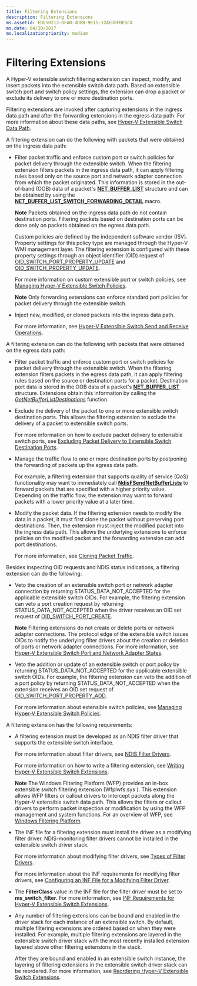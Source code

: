 ```yaml
---
title: Filtering Extensions
description: Filtering Extensions
ms.assetid: EDE50213-DFA0-4D8B-9E15-12AED8FDE5CA
ms.date: 04/20/2017
ms.localizationpriority: medium
---
```


# Filtering Extensions


A Hyper-V extensible switch filtering extension can inspect, modify, and insert packets into the extensible switch data path. Based on extensible switch port and switch policy settings, the extension can drop a packet or exclude its delivery to one or more destination ports.

Filtering extensions are invoked after capturing extensions in the ingress data path and after the forwarding extensions in the egress data path. For more information about these data paths, see [Hyper-V Extensible Switch Data Path](hyper-v-extensible-switch-data-path.md).

A filtering extension can do the following with packets that were obtained on the ingress data path:

-   Filter packet traffic and enforce custom port or switch policies for packet delivery through the extensible switch. When the filtering extension filters packets in the ingress data path, it can apply filtering rules based only on the source port and network adapter connection from which the packet originated. This information is stored in the out-of-band (OOB) data of a packet's [**NET\_BUFFER\_LIST**](https://docs.microsoft.com/windows-hardware/drivers/ddi/content/ndis/ns-ndis-_net_buffer_list) structure and can be obtained by using the [**NET\_BUFFER\_LIST\_SWITCH\_FORWARDING\_DETAIL**](https://docs.microsoft.com/windows-hardware/drivers/network/net-buffer-list-switch-forwarding-detail) macro.

    **Note**  Packets obtained on the ingress data path do not contain destination ports. Filtering packets based on destination ports can be done only on packets obtained on the egress data path.

    Custom policies are defined by the independent software vendor (ISV). Property settings for this policy type are managed through the Hyper-V WMI management layer. The filtering extension is configured with these property settings through an object identifier (OID) request of [OID\_SWITCH\_PORT\_PROPERTY\_UPDATE](https://docs.microsoft.com/windows-hardware/drivers/network/oid-switch-port-property-update) and [OID\_SWITCH\_PROPERTY\_UPDATE](https://docs.microsoft.com/windows-hardware/drivers/network/oid-switch-property-update).

    For more information on custom extensible port or switch policies, see [Managing Hyper-V Extensible Switch Policies](managing-hyper-v-extensible-switch-extensibility-policies.md).

    **Note**  Only forwarding extensions can enforce standard port policies for packet delivery through the extensible switch.

-   Inject new, modified, or cloned packets into the ingress data path.

    For more information, see [Hyper-V Extensible Switch Send and Receive Operations](hyper-v-extensible-switch-send-and-receive-operations.md).

A filtering extension can do the following with packets that were obtained on the egress data path:

-   Filter packet traffic and enforce custom port or switch policies for packet delivery through the extensible switch. When the filtering extension filters packets in the egress data path, it can apply filtering rules based on the source or destination ports for a packet. Destination port data is stored in the OOB data of a packet's [**NET\_BUFFER\_LIST**](https://docs.microsoft.com/windows-hardware/drivers/ddi/content/ndis/ns-ndis-_net_buffer_list) structure. Extensions obtain this information by calling the [*GetNetBufferListDestinations*](https://docs.microsoft.com/windows-hardware/drivers/ddi/content/ndis/nc-ndis-ndis_switch_get_net_buffer_list_destinations) function.

-   Exclude the delivery of the packet to one or more extensible switch destination ports. This allows the filtering extension to exclude the delivery of a packet to extensible switch ports.

    For more information on how to exclude packet delivery to extensible switch ports, see [Excluding Packet Delivery to Extensible Switch Destination Ports](excluding-packet-delivery-to-extensible-switch-destination-ports.md).

-   Manage the traffic flow to one or more destination ports by postponing the forwarding of packets up the egress data path.

    For example, a filtering extension that supports quality of service (QoS) functionality may want to immediately call [**NdisFSendNetBufferLists**](https://docs.microsoft.com/windows-hardware/drivers/ddi/content/ndis/nf-ndis-ndisfsendnetbufferlists) to forward packets that are specified with a higher priority value. Depending on the traffic flow, the extension may want to forward packets with a lower priority value at a later time.

-   Modify the packet data. If the filtering extension needs to modify the data in a packet, it must first clone the packet without preserving port destinations. Then, the extension must inject the modified packet into the ingress data path. This allows the underlying extensions to enforce policies on the modified packet and the forwarding extension can add port destinations.

    For more information, see [Cloning Packet Traffic](cloning-or-duplicating-packet-traffic.md).

Besides inspecting OID requests and NDIS status indications, a filtering extension can do the following:

-   Veto the creation of an extensible switch port or network adapter connection by returning STATUS\_DATA\_NOT\_ACCEPTED for the applicable extensible switch OIDs. For example, the filtering extension can veto a port creation request by returning STATUS\_DATA\_NOT\_ACCEPTED when the driver receives an OID set request of [OID\_SWITCH\_PORT\_CREATE](https://docs.microsoft.com/windows-hardware/drivers/network/oid-switch-port-create).

    **Note**  Filtering extensions do not create or delete ports or network adapter connections. The protocol edge of the extensible switch issues OIDs to notify the underlying filter drivers about the creation or deletion of ports or network adapter connections. For more information, see [Hyper-V Extensible Switch Port and Network Adapter States](hyper-v-extensible-switch-port-and-network-adapter-states.md).

-   Veto the addition or update of an extensible switch or port policy by returning STATUS\_DATA\_NOT\_ACCEPTED for the applicable extensible switch OIDs. For example, the filtering extension can veto the addition of a port policy by returning STATUS\_DATA\_NOT\_ACCEPTED when the extension receives an OID set request of [OID\_SWITCH\_PORT\_PROPERTY\_ADD](https://docs.microsoft.com/windows-hardware/drivers/network/oid-switch-port-property-add).

    For more information about extensible switch policies, see [Managing Hyper-V Extensible Switch Policies](managing-hyper-v-extensible-switch-extensibility-policies.md).

A filtering extension has the following requirements:

-   A filtering extension must be developed as an NDIS filter driver that supports the extensible switch interface.

    For more information about filter drivers, see [NDIS Filter Drivers](ndis-filter-drivers2.md).

    For more information on how to write a filtering extension, see [Writing Hyper-V Extensible Switch Extensions](writing-hyper-v-extensible-switch-extensions.md).

    **Note**  The Windows Filtering Platform (WFP) provides an in-box extensible switch filtering extension (Wfplwfs.sys ). This extension allows WFP filters or callout drivers to intercept packets along the Hyper-V extensible switch data path. This allows the filters or callout drivers to perform packet inspection or modification by using the WFP management and system functions. For an overview of WFP, see [Windows Filtering Platform](porting-packet-processing-drivers-and-apps-to-wfp.md).

-   The INF file for a filtering extension must install the driver as a modifying filter driver. NDIS-monitoring filter drivers cannot be installed in the extensible switch driver stack.

    For more information about modifying filter drivers, see [Types of Filter Drivers](types-of-filter-drivers.md).

    For more information about the INF requirements for modifying filter drivers, see [Configuring an INF File for a Modifying Filter Driver](configuring-an-inf-file-for-a-modifying-filter-driver.md).

-   The **FilterClass** value in the INF file for the filter driver must be set to **ms\_switch\_filter**. For more information, see [INF Requirements for Hyper-V Extensible Switch Extensions](inf-requirements-for-hyper-v-extensions.md).

-   Any number of filtering extensions can be bound and enabled in the driver stack for each instance of an extensible switch. By default, multiple filtering extensions are ordered based on when they were installed. For example, multiple filtering extensions are layered in the extensible switch driver stack with the most recently installed extension layered above other filtering extensions in the stack.

    After they are bound and enabled in an extensible switch instance, the layering of filtering extensions in the extensible switch driver stack can be reordered. For more information, see [Reordering Hyper-V Extensible Switch Extensions](reordering-hyper-v-extensibility-switch-extensions.md).